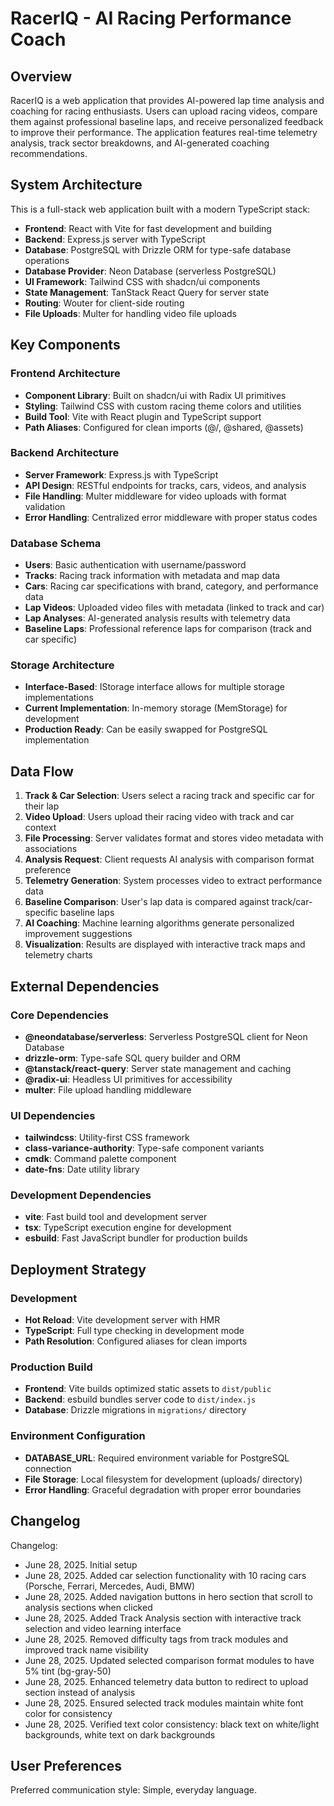 # RacerIQ - AI Racing Performance Coach

## Overview

RacerIQ is a web application that provides AI-powered lap time analysis and coaching for racing enthusiasts. Users can upload racing videos, compare them against professional baseline laps, and receive personalized feedback to improve their performance. The application features real-time telemetry analysis, track sector breakdowns, and AI-generated coaching recommendations.

## System Architecture

This is a full-stack web application built with a modern TypeScript stack:

- **Frontend**: React with Vite for fast development and building
- **Backend**: Express.js server with TypeScript
- **Database**: PostgreSQL with Drizzle ORM for type-safe database operations
- **Database Provider**: Neon Database (serverless PostgreSQL)
- **UI Framework**: Tailwind CSS with shadcn/ui components
- **State Management**: TanStack React Query for server state
- **Routing**: Wouter for client-side routing
- **File Uploads**: Multer for handling video file uploads

## Key Components

### Frontend Architecture
- **Component Library**: Built on shadcn/ui with Radix UI primitives
- **Styling**: Tailwind CSS with custom racing theme colors and utilities
- **Build Tool**: Vite with React plugin and TypeScript support
- **Path Aliases**: Configured for clean imports (@/, @shared, @assets)

### Backend Architecture
- **Server Framework**: Express.js with TypeScript
- **API Design**: RESTful endpoints for tracks, cars, videos, and analysis
- **File Handling**: Multer middleware for video uploads with format validation
- **Error Handling**: Centralized error middleware with proper status codes

### Database Schema
- **Users**: Basic authentication with username/password
- **Tracks**: Racing track information with metadata and map data
- **Cars**: Racing car specifications with brand, category, and performance data
- **Lap Videos**: Uploaded video files with metadata (linked to track and car)
- **Lap Analyses**: AI-generated analysis results with telemetry data
- **Baseline Laps**: Professional reference laps for comparison (track and car specific)

### Storage Architecture
- **Interface-Based**: IStorage interface allows for multiple storage implementations
- **Current Implementation**: In-memory storage (MemStorage) for development
- **Production Ready**: Can be easily swapped for PostgreSQL implementation

## Data Flow

1. **Track & Car Selection**: Users select a racing track and specific car for their lap
2. **Video Upload**: Users upload their racing video with track and car context
3. **File Processing**: Server validates format and stores video metadata with associations
4. **Analysis Request**: Client requests AI analysis with comparison format preference
5. **Telemetry Generation**: System processes video to extract performance data
6. **Baseline Comparison**: User's lap data is compared against track/car-specific baseline laps
7. **AI Coaching**: Machine learning algorithms generate personalized improvement suggestions
8. **Visualization**: Results are displayed with interactive track maps and telemetry charts

## External Dependencies

### Core Dependencies
- **@neondatabase/serverless**: Serverless PostgreSQL client for Neon Database
- **drizzle-orm**: Type-safe SQL query builder and ORM
- **@tanstack/react-query**: Server state management and caching
- **@radix-ui**: Headless UI primitives for accessibility
- **multer**: File upload handling middleware

### UI Dependencies
- **tailwindcss**: Utility-first CSS framework
- **class-variance-authority**: Type-safe component variants
- **cmdk**: Command palette component
- **date-fns**: Date utility library

### Development Dependencies
- **vite**: Fast build tool and development server
- **tsx**: TypeScript execution engine for development
- **esbuild**: Fast JavaScript bundler for production builds

## Deployment Strategy

### Development
- **Hot Reload**: Vite development server with HMR
- **TypeScript**: Full type checking in development mode
- **Path Resolution**: Configured aliases for clean imports

### Production Build
- **Frontend**: Vite builds optimized static assets to `dist/public`
- **Backend**: esbuild bundles server code to `dist/index.js`
- **Database**: Drizzle migrations in `migrations/` directory

### Environment Configuration
- **DATABASE_URL**: Required environment variable for PostgreSQL connection
- **File Storage**: Local filesystem for development (uploads/ directory)
- **Error Handling**: Graceful degradation with proper error boundaries

## Changelog

Changelog:
- June 28, 2025. Initial setup
- June 28, 2025. Added car selection functionality with 10 racing cars (Porsche, Ferrari, Mercedes, Audi, BMW)
- June 28, 2025. Added navigation buttons in hero section that scroll to analysis sections when clicked
- June 28, 2025. Added Track Analysis section with interactive track selection and video learning interface
- June 28, 2025. Removed difficulty tags from track modules and improved track name visibility
- June 28, 2025. Updated selected comparison format modules to have 5% tint (bg-gray-50)
- June 28, 2025. Enhanced telemetry data button to redirect to upload section instead of analysis
- June 28, 2025. Ensured selected track modules maintain white font color for consistency
- June 28, 2025. Verified text color consistency: black text on white/light backgrounds, white text on dark backgrounds

## User Preferences

Preferred communication style: Simple, everyday language.